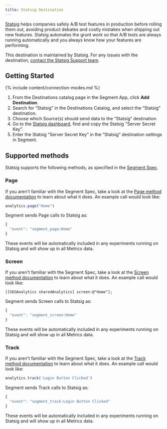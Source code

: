 ```yaml
---
title: Statsig Destination
---
```


[Statsig](https://www.statsig.com/?utm_source=segmentio&utm_medium=docs&utm_campaign=partners) helps companies safely A/B test features in production before rolling them out, avoiding product debates and costly mistakes when shipping out new features. Statsig automates the grunt work so that A/B tests are always running automatically and you always know how your features are performing.

This destination is maintained by Statsig. For any issues with the destination, [contact the Statsig Support team](mailto:support@statsig.com).

## Getting Started

{% include content/connection-modes.md %}

1. From the Destinations catalog page in the Segment App, click **Add Destination**.
2. Search for “Statsig” in the Destinations Catalog, and select the “Statsig” destination.
3. Choose which Source(s) should send data to the “Statsig” destination.
4. Go to the [Statsig dashboard](https://console.statsig.com/api_keys), find and copy the Statsig "Server Secret Key”.
5. Enter the Statsig “Server Secret Key” in the “Statsig” destination settings in Segment.

## Supported methods

Statsig supports the following methods, as specified in the [Segment Spec](/docs/connections/spec).

### Page

If you aren't familiar with the Segment Spec, take a look at the [Page method documentation](https://segment.com/docs/connections/spec/page/) to learn about what it does. An example call would look like:

```js
analytics.page("Home")
```

Segment sends Page calls to Statsig as:

```js
{
  "event": "segment_page:Home"
}
```

These events will be automatically included in any experiments running on Statsig and will show up in all Metrics data.

### Screen

If you aren't familiar with the Segment Spec, take a look at the [Screen method documentation](https://segment.com/docs/connections/spec/screen/) to learn about what it does. An example call would look like:

```obj-c
[[SEGAnalytics sharedAnalytics] screen:@"Home"];
```

Segment sends Screen calls to Statsig as:

```js
{
  "event": "segment_screen:Home"
}
```

These events will be automatically included in any experiments running on Statsig and will show up in all Metrics data.

### Track

If you aren't familiar with the Segment Spec, take a look at the [Track method documentation](https://segment.com/docs/connections/spec/track/) to learn about what it does. An example call would look like:

```js
analytics.track('Login Button Clicked')
```

Segment sends Track calls to Statsig as:

```js
{
  "event": "segment_track:Login Button Clicked"
}
```

These events will be automatically included in any experiments running on Statsig and will show up in all Metrics data.
